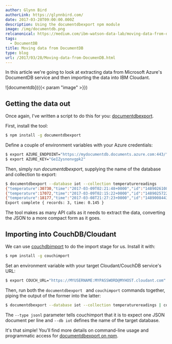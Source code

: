 ```yaml
---
author: Glynn Bird
authorLink: https://glynnbird.com/
date: 2017-03-28T09:00:00.000Z
description: Using the documentdbexport npm module
image: /img/documentdb.png
relcanonical: https://medium.com/ibm-watson-data-lab/moving-data-from-documentdb-to-cloudant-or-couchdb-6c3d16414fc6
tags:
  - DocumentDB
title: Moving data from DocumentDB
type: blog
url: /2017/03/28/Moving-data-from-DocumenDB.html
---
```



In this article we're going to look at extracting data from Microsoft Azure's DocumentDB service and then importing the data into IBM Cloudant.

![documentdb]({{< param "image" >}})

## Getting the data out

Once again, I've written a script to do this for you: [documentdbexport](https://www.npmjs.com/package/documentdbexport).

First, install the tool:

```sh
$ npm install -g documentdbexport
```

Define a couple of environment variables with your Azure credentials:

```sh
$ export AZURE_ENDPOINT="https://mydocumentdb.documents.azure.com:443/"
$ export AZURE_KEY="GeIZysnonvgpk2"
```

Then, simply run *documentdbexport*, supplying the name of the database and collection to export:

```sh
$ documentdbexport --database iot --collection temperaturereadings
{"temperature":30730,"time":"2017-03-09T02:21:48+0000","id":"1489026108"}
{"temperature":17072,"time":"2017-03-09T02:15:22+0000","id":"1489025722"}
{"temperature":18177,"time":"2017-03-08T21:27:23+0000","id":"1489008443"}
Export complete { records: 3, time: 0.145 }
```

The tool makes as many API calls as it needs to extract the data, converting the JSON to a more compact form as it goes.

## Importing into CouchDB/Cloudant

We can use [couchdbimport](https://www.npmjs.com/package/couchdbimport) to do the import stage for us. Install it with:

```sh
$ npm install -g couchimport
```

Set an environment variable with your target Cloudant/CouchDB service's URL:

```sh
$ export COUCH_URL="https://MYUSERNAME:MYPASSWORD@MYHOST.cloudant.com"
```

Then, run both the `documentdbexport ` and `couchimport` commands together, piping the output of the former into the latter:

```sh
$ documentdbexport --database iot --collection temperaturereadings | couchimport --db iot --type jsonl
```

The `--type jsonl` parameter tells couchimport that it is to expect one JSON document per line and `--db iot` defines the name of the target database.

It's that simple! You’ll find more details on command-line usage and programmatic access for [documentdbexport on npm](https://www.npmjs.com/package/documentdbexport). 
